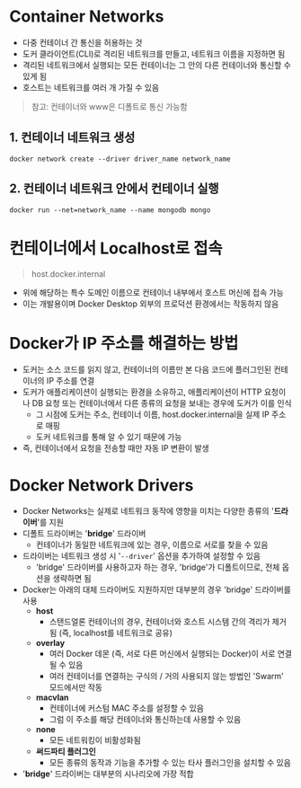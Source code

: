 # Container Networks

- 다중 컨테이너 간 통신을 허용하는 것
- 도커 클라이언트(CLI)로 격리된 네트워크를 만들고, 네트워크 이름을 지정하면 됨
- 격리된 네트워크에서 실행되는 모든 컨테이너는 그 안의 다른 컨테이너와 통신할 수 있게 됨
- 호스트는 네트워크를 여러 개 가질 수 있음

> 참고: 컨테이너와 www은 디폴트로 통신 가능함

## 1. 컨테이너 네트워크 생성

```
docker network create --driver driver_name network_name
```

## 2. 컨테이너 네트워크 안에서 컨테이너 실행

```
docker run --net=network_name --name mongodb mongo
```

# 컨테이너에서 Localhost로 접속

> host.docker.internal

- 위에 해당하는 특수 도메인 이름으로 컨테이너 내부에서 호스트 머신에 접속 가능
- 이는 개발용이며 Docker Desktop 외부의 프로덕션 환경에서는 작동하지 않음

# Docker가 IP 주소를 해결하는 방법

- 도커는 소스 코드를 읽지 않고, 컨테이너의 이름만 본 다음 코드에 플러그인된 컨테이너의 IP 주소를 연결
- 도커가 애플리케이션이 실행되는 환경을 소유하고, 애플리케이션이 HTTP 요청이나 DB 요청 또는 컨테이너에서 다른 종류의 요청을 보내는 경우에 도커가 이를 인식
	- 그 시점에 도커는 주소, 컨테이너 이름, host.docker.internal을 실제 IP 주소로 매핑
	- 도커 네트워크를 통해 알 수 있기 때문에 가능
- 즉, 컨테이너에서 요청을 전송할 때만 자동 IP 변환이 발생

# Docker Network Drivers

- Docker Networks는 실제로 네트워크 동작에 영향을 미치는 다양한 종류의 '**드라이버**'를 지원
- 디폴트 드라이버는 '**bridge**' 드라이버
	- 컨테이너가 동일한 네트워크에 있는 경우, 이름으로 서로를 찾을 수 있음
- 드라이버는 네트워크 생성 시 '`--driver`' 옵션을 추가하여 설정할 수 있음
	- 'bridge' 드라이버를 사용하고자 하는 경우, 'bridge'가 디폴트이므로, 전체 옵션을 생략하면 됨
- Docker는 아래의 대체 드라이버도 지원하지만 대부분의 경우 'bridge' 드라이버를 사용
	- **host**
		- 스탠드얼론 컨테이너의 경우, 컨테이너와 호스트 시스템 간의 격리가 제거됨 (즉, localhost를 네트워크로 공유)
	- **overlay**
		- 여러 Docker 데몬 (즉, 서로 다른 머신에서 실행되는 Docker)이 서로 연결될 수 있음
		- 여러 컨테이너를 연결하는 구식의 / 거의 사용되지 않는 방법인 'Swarm' 모드에서만 작동
	- **macvlan**
		- 컨테이너에 커스텀 MAC 주소를 설정할 수 있음
		- 그럼 이 주소를 해당 컨테이너와 통신하는데 사용할 수 있음
	- **none**
		- 모든 네트워킹이 비활성화됨
	- **써드파티 플러그인**
		- 모든 종류의 동작과 기능을 추가할 수 있는 타사 플러그인을 설치할 수 있음
- '**bridge**' 드라이버는 대부분의 시나리오에 가장 적합